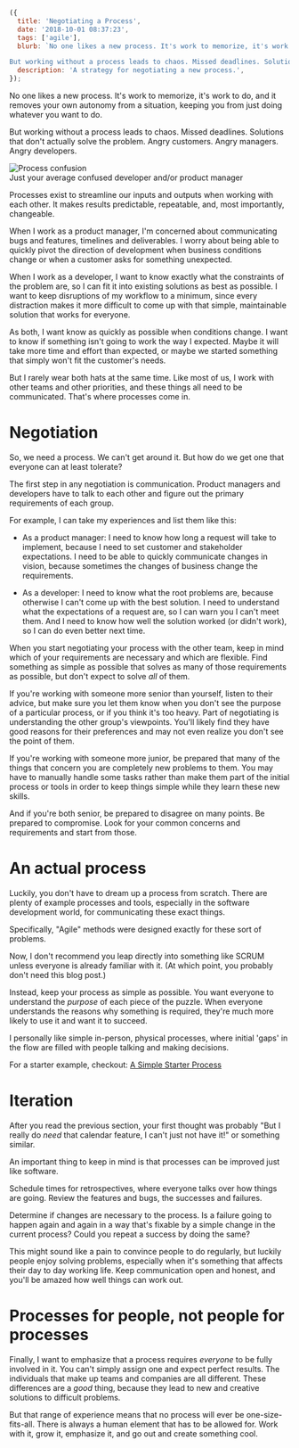 ```js
({
  title: 'Negotiating a Process',
  date: '2018-10-01 08:37:23',
  tags: ['agile'],
  blurb: `No one likes a new process. It's work to memorize, it's work to do, and it removes your own autonomy from a situation, keeping you from just doing whatever you want to do.

But working without a process leads to chaos. Missed deadlines. Solutions that don't actually solve the problem. Angry customers. Angry managers. Angry developers.`,
  description: 'A strategy for negotiating a new process.',
});
```

No one likes a new process. It's work to memorize, it's work to do, and it removes your own autonomy from a situation, keeping you from just doing whatever you want to do.

But working without a process leads to chaos. Missed deadlines. Solutions that don't actually solve the problem. Angry customers. Angry managers. Angry developers.

<!-- more -->

<div class="article-image">
  <img src="/img/negotiating-a-process/confused.jpg" title="Process confusion" />
  <div class="article-image-sub">
    <div>Just your average confused developer and/or product manager</div>
  </div>
</div>

Processes exist to streamline our inputs and outputs when working with each other. It makes results predictable, repeatable, and, most importantly, changeable.

When I work as a product manager, I'm concerned about communicating bugs and features, timelines and deliverables. I worry about being able to quickly pivot the direction of development when business conditions change or when a customer asks for something unexpected.

When I work as a developer, I want to know exactly what the constraints of the problem are, so I can fit it into existing solutions as best as possible. I want to keep disruptions of my workflow to a minimum, since every distraction makes it more difficult to come up with that simple, maintainable solution that works for everyone.

As both, I want know as quickly as possible when conditions change. I want to know if something isn't going to work the way I expected. Maybe it will take more time and effort than expected, or maybe we started something that simply won't fit the customer's needs.

But I rarely wear both hats at the same time. Like most of us, I work with other teams and other priorities, and these things all need to be communicated. That's where processes come in.

# Negotiation

So, we need a process. We can't get around it. But how do we get one that everyone can at least tolerate?

The first step in any negotiation is communication. Product managers and developers have to talk to each other and figure out the primary requirements of each group.

For example, I can take my experiences and list them like this:

- As a product manager: I need to know how long a request will take to implement, because I need to set customer and stakeholder expectations. I need to be able to quickly communicate changes in vision, because sometimes the changes of business change the requirements.

- As a developer: I need to know what the root problems are, because otherwise I can't come up with the best solution. I need to understand what the expectations of a request are, so I can warn you I can't meet them. And I need to know how well the solution worked (or didn't work), so I can do even better next time.

When you start negotiating your process with the other team, keep in mind which of your requirements are necessary and which are flexible. Find something as simple as possible that solves as many of those requirements as possible, but don't expect to solve _all_ of them.

If you're working with someone more senior than yourself, listen to their advice, but make sure you let them know when you don't see the purpose of a particular process, or if you think it's too heavy. Part of negotiating is understanding the other group's viewpoints. You'll likely find they have good reasons for their preferences and may not even realize you don't see the point of them.

If you're working with someone more junior, be prepared that many of the things that concern you are completely new problems to them. You may have to manually handle some tasks rather than make them part of the initial process or tools in order to keep things simple while they learn these new skills.

And if you're both senior, be prepared to disagree on many points. Be prepared to compromise. Look for your common concerns and requirements and start from those.

# An actual process

Luckily, you don't have to dream up a process from scratch. There are plenty of example processes and tools, especially in the software development world, for communicating these exact things.

Specifically, "Agile" methods were designed exactly for these sort of problems.

Now, I don't recommend you leap directly into something like SCRUM unless everyone is already familiar with it. (At which point, you probably don't need this blog post.)

Instead, keep your process as simple as possible. You want everyone to understand the _purpose_ of each piece of the puzzle. When everyone understands the reasons why something is required, they're much more likely to use it and want it to succeed.

I personally like simple in-person, physical processes, where initial 'gaps' in the flow are filled with people talking and making decisions.

For a starter example, checkout: [A Simple Starter Process](/2018/10/01/starter-process/)

# Iteration

After you read the previous section, your first thought was probably "But I really do _need_ that calendar feature, I can't just not have it!" or something similar.

An important thing to keep in mind is that processes can be improved just like software.

Schedule times for retrospectives, where everyone talks over how things are going. Review the features and bugs, the successes and failures.

Determine if changes are necessary to the process. Is a failure going to happen again and again in a way that's fixable by a simple change in the current process? Could you repeat a success by doing the same?

This might sound like a pain to convince people to do regularly, but luckily people enjoy solving problems, especially when it's something that affects their day to day working life. Keep communication open and honest, and you'll be amazed how well things can work out.

# Processes for people, not people for processes

Finally, I want to emphasize that a process requires _everyone_ to be fully involved in it. You can't simply assign one and expect perfect results. The individuals that make up teams and companies are all different. These differences are a _good_ thing, because they lead to new and creative solutions to difficult problems.

But that range of experience means that no process will ever be one-size-fits-all. There is always a human element that has to be allowed for. Work with it, grow it, emphasize it, and go out and create something cool.
